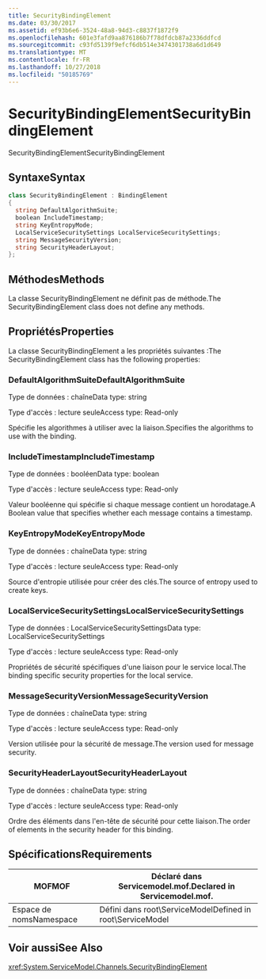 ```yaml
---
title: SecurityBindingElement
ms.date: 03/30/2017
ms.assetid: ef93b6e6-3524-48a8-94d3-c8837f1872f9
ms.openlocfilehash: 601e3fafd9aa876186b7f78dfdcb87a2336ddfcd
ms.sourcegitcommit: c93fd5139f9efcf6db514e3474301738a6d1d649
ms.translationtype: MT
ms.contentlocale: fr-FR
ms.lasthandoff: 10/27/2018
ms.locfileid: "50185769"
---
```

# <a name="securitybindingelement"></a><span data-ttu-id="819ec-102">SecurityBindingElement</span><span class="sxs-lookup"><span data-stu-id="819ec-102">SecurityBindingElement</span></span>
<span data-ttu-id="819ec-103">SecurityBindingElement</span><span class="sxs-lookup"><span data-stu-id="819ec-103">SecurityBindingElement</span></span>  
  
## <a name="syntax"></a><span data-ttu-id="819ec-104">Syntaxe</span><span class="sxs-lookup"><span data-stu-id="819ec-104">Syntax</span></span>  
  
```csharp
class SecurityBindingElement : BindingElement  
{  
  string DefaultAlgorithmSuite;  
  boolean IncludeTimestamp;  
  string KeyEntropyMode;  
  LocalServiceSecuritySettings LocalServiceSecuritySettings;  
  string MessageSecurityVersion;  
  string SecurityHeaderLayout;  
};  
```  
  
## <a name="methods"></a><span data-ttu-id="819ec-105">Méthodes</span><span class="sxs-lookup"><span data-stu-id="819ec-105">Methods</span></span>  
 <span data-ttu-id="819ec-106">La classe SecurityBindingElement ne définit pas de méthode.</span><span class="sxs-lookup"><span data-stu-id="819ec-106">The SecurityBindingElement class does not define any methods.</span></span>  
  
## <a name="properties"></a><span data-ttu-id="819ec-107">Propriétés</span><span class="sxs-lookup"><span data-stu-id="819ec-107">Properties</span></span>  
 <span data-ttu-id="819ec-108">La classe SecurityBindingElement a les propriétés suivantes :</span><span class="sxs-lookup"><span data-stu-id="819ec-108">The SecurityBindingElement class has the following properties:</span></span>  
  
### <a name="defaultalgorithmsuite"></a><span data-ttu-id="819ec-109">DefaultAlgorithmSuite</span><span class="sxs-lookup"><span data-stu-id="819ec-109">DefaultAlgorithmSuite</span></span>  
 <span data-ttu-id="819ec-110">Type de données : chaîne</span><span class="sxs-lookup"><span data-stu-id="819ec-110">Data type: string</span></span>  
  
 <span data-ttu-id="819ec-111">Type d'accès : lecture seule</span><span class="sxs-lookup"><span data-stu-id="819ec-111">Access type: Read-only</span></span>  
  
 <span data-ttu-id="819ec-112">Spécifie les algorithmes à utiliser avec la liaison.</span><span class="sxs-lookup"><span data-stu-id="819ec-112">Specifies the algorithms to use with the binding.</span></span>  
  
### <a name="includetimestamp"></a><span data-ttu-id="819ec-113">IncludeTimestamp</span><span class="sxs-lookup"><span data-stu-id="819ec-113">IncludeTimestamp</span></span>  
 <span data-ttu-id="819ec-114">Type de données : booléen</span><span class="sxs-lookup"><span data-stu-id="819ec-114">Data type: boolean</span></span>  
  
 <span data-ttu-id="819ec-115">Type d'accès : lecture seule</span><span class="sxs-lookup"><span data-stu-id="819ec-115">Access type: Read-only</span></span>  
  
 <span data-ttu-id="819ec-116">Valeur booléenne qui spécifie si chaque message contient un horodatage.</span><span class="sxs-lookup"><span data-stu-id="819ec-116">A Boolean value that specifies whether each message contains a timestamp.</span></span>  
  
### <a name="keyentropymode"></a><span data-ttu-id="819ec-117">KeyEntropyMode</span><span class="sxs-lookup"><span data-stu-id="819ec-117">KeyEntropyMode</span></span>  
 <span data-ttu-id="819ec-118">Type de données : chaîne</span><span class="sxs-lookup"><span data-stu-id="819ec-118">Data type: string</span></span>  
  
 <span data-ttu-id="819ec-119">Type d'accès : lecture seule</span><span class="sxs-lookup"><span data-stu-id="819ec-119">Access type: Read-only</span></span>  
  
 <span data-ttu-id="819ec-120">Source d'entropie utilisée pour créer des clés.</span><span class="sxs-lookup"><span data-stu-id="819ec-120">The source of entropy used to create keys.</span></span>  
  
### <a name="localservicesecuritysettings"></a><span data-ttu-id="819ec-121">LocalServiceSecuritySettings</span><span class="sxs-lookup"><span data-stu-id="819ec-121">LocalServiceSecuritySettings</span></span>  
 <span data-ttu-id="819ec-122">Type de données : LocalServiceSecuritySettings</span><span class="sxs-lookup"><span data-stu-id="819ec-122">Data type: LocalServiceSecuritySettings</span></span>  
  
 <span data-ttu-id="819ec-123">Type d'accès : lecture seule</span><span class="sxs-lookup"><span data-stu-id="819ec-123">Access type: Read-only</span></span>  
  
 <span data-ttu-id="819ec-124">Propriétés de sécurité spécifiques d'une liaison pour le service local.</span><span class="sxs-lookup"><span data-stu-id="819ec-124">The binding specific security properties for the local service.</span></span>  
  
### <a name="messagesecurityversion"></a><span data-ttu-id="819ec-125">MessageSecurityVersion</span><span class="sxs-lookup"><span data-stu-id="819ec-125">MessageSecurityVersion</span></span>  
 <span data-ttu-id="819ec-126">Type de données : chaîne</span><span class="sxs-lookup"><span data-stu-id="819ec-126">Data type: string</span></span>  
  
 <span data-ttu-id="819ec-127">Type d'accès : lecture seule</span><span class="sxs-lookup"><span data-stu-id="819ec-127">Access type: Read-only</span></span>  
  
 <span data-ttu-id="819ec-128">Version utilisée pour la sécurité de message.</span><span class="sxs-lookup"><span data-stu-id="819ec-128">The version used for message security.</span></span>  
  
### <a name="securityheaderlayout"></a><span data-ttu-id="819ec-129">SecurityHeaderLayout</span><span class="sxs-lookup"><span data-stu-id="819ec-129">SecurityHeaderLayout</span></span>  
 <span data-ttu-id="819ec-130">Type de données : chaîne</span><span class="sxs-lookup"><span data-stu-id="819ec-130">Data type: string</span></span>  
  
 <span data-ttu-id="819ec-131">Type d'accès : lecture seule</span><span class="sxs-lookup"><span data-stu-id="819ec-131">Access type: Read-only</span></span>  
  
 <span data-ttu-id="819ec-132">Ordre des éléments dans l'en-tête de sécurité pour cette liaison.</span><span class="sxs-lookup"><span data-stu-id="819ec-132">The order of elements in the security header for this binding.</span></span>  
  
## <a name="requirements"></a><span data-ttu-id="819ec-133">Spécifications</span><span class="sxs-lookup"><span data-stu-id="819ec-133">Requirements</span></span>  
  
|<span data-ttu-id="819ec-134">MOF</span><span class="sxs-lookup"><span data-stu-id="819ec-134">MOF</span></span>|<span data-ttu-id="819ec-135">Déclaré dans Servicemodel.mof.</span><span class="sxs-lookup"><span data-stu-id="819ec-135">Declared in Servicemodel.mof.</span></span>|  
|---------|-----------------------------------|  
|<span data-ttu-id="819ec-136">Espace de noms</span><span class="sxs-lookup"><span data-stu-id="819ec-136">Namespace</span></span>|<span data-ttu-id="819ec-137">Défini dans root\ServiceModel</span><span class="sxs-lookup"><span data-stu-id="819ec-137">Defined in root\ServiceModel</span></span>|  
  
## <a name="see-also"></a><span data-ttu-id="819ec-138">Voir aussi</span><span class="sxs-lookup"><span data-stu-id="819ec-138">See Also</span></span>  
 <xref:System.ServiceModel.Channels.SecurityBindingElement>
